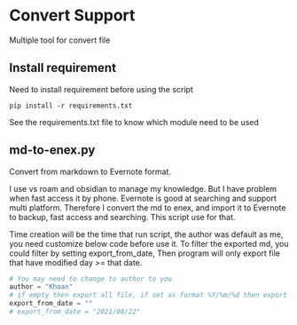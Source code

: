 # Convert Support

Multiple tool for convert file


## Install requirement

Need to install requirement before using the script
```console
pip install -r requirements.txt
```
See the requirements.txt file to know which module need to be used

## md-to-enex.py

Convert from markdown to Evernote format.

I use vs roam and obsidian to manage my knowledge. But I have problem when fast access it by phone.
Evernote is good at searching and support multi platform. 
Therefore I convert the md to enex, and import it to Evernote to backup, fast access and searching.
This script use for that.

Time creation will be the time that run script, the author was default as me, you need customize below code before use it.
To filter the exported md, you could filter by setting export_from_date, Then program will only export file that have modified day >=  that date.
``` python
# You may need to change to author to you
author = "Khoan"
# if empty then export all file, if set as format %Y/%m/%d then export file with modified date >= that day
export_from_date = ""
# export_from_date = "2021/08/22"
```
